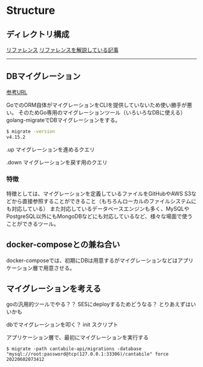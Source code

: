 # Structure


## ディレクトリ構成

[リファレンス](https://github.com/golang-standards/project-layout)
[リファレンスを解説している記事](https://qiita.com/sueken/items/87093e5941bfbc09bea8)

---

## DBマイグレーション

[参考URL](https://dev.classmethod.jp/articles/db-migrate-with-golang-migrate/)

GoでのORM自体がマイグレーションをCLIを提供していないため使い勝手が悪い。
そのためGo専用のマイグレーションツール（いろいろなDBに使える）golang-migrateでDBマイグレーションをする。

```sh
$ migrate -version
v4.15.2
```

.up
マイグレーションを進めるクエリ

.down
マイグレーションを戻す用のクエリ

### 特徴

特徴としては、マイグレーションを定義しているファイルをGitHubやAWS S3などから直接参照することができること（もちろんローカルのファイルシステムにも対応している）
また対応しているデータベースエンジンも多く、MySQLやPostgreSQL以外にもMongoDBなどにも対応しているなど、様々な場面で使うことができるツール。

## docker-composeとの兼ね合い

docker-composeでは、初期にDBは用意するがマイグレーションなどはアプリケーション層で用意させる。

## マイグレーションを考える

goの汎用的ツールでやる？？
SESにdeployするためどうなる？
とりあえずはいいかも

dbでマイグレーションを叩く？ init スクリプト

アプリケーション層で、最初にマイグレーションを実行する

`$ migrate -path cantabile-api/migrations -database "mysql://root:password@tcp(127.0.0.1:33306)/cantabile" force 20220602073412`